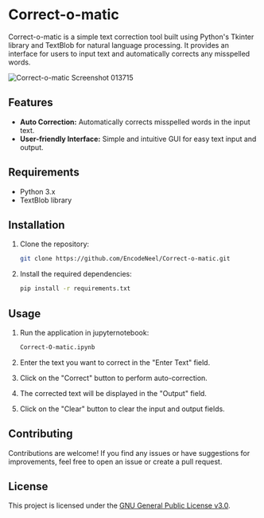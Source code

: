 # Correct-o-matic

Correct-o-matic is a simple text correction tool built using Python's Tkinter library and TextBlob for natural language processing. It provides an interface for users to input text and automatically corrects any misspelled words.

![Correct-o-matic Screenshot 013715](https://github.com/EncodeNeel/Correct-o-matic/assets/121226186/a3fbb295-950d-4e46-a987-ebb411cb2177)

## Features

- **Auto Correction:** Automatically corrects misspelled words in the input text.
- **User-friendly Interface:** Simple and intuitive GUI for easy text input and output.

## Requirements

- Python 3.x
- TextBlob library

## Installation

1. Clone the repository:

    ```bash
    git clone https://github.com/EncodeNeel/Correct-o-matic.git
    ```

2. Install the required dependencies:

    ```bash
    pip install -r requirements.txt
    ```

## Usage

1. Run the application in jupyternotebook:

    ```bash
    Correct-O-matic.ipynb
    ```

2. Enter the text you want to correct in the "Enter Text" field.
3. Click on the "Correct" button to perform auto-correction.
4. The corrected text will be displayed in the "Output" field.
5. Click on the "Clear" button to clear the input and output fields.

## Contributing

Contributions are welcome! If you find any issues or have suggestions for improvements, feel free to open an issue or create a pull request.

## License

This project is licensed under the [GNU General Public License v3.0](LICENSE).
